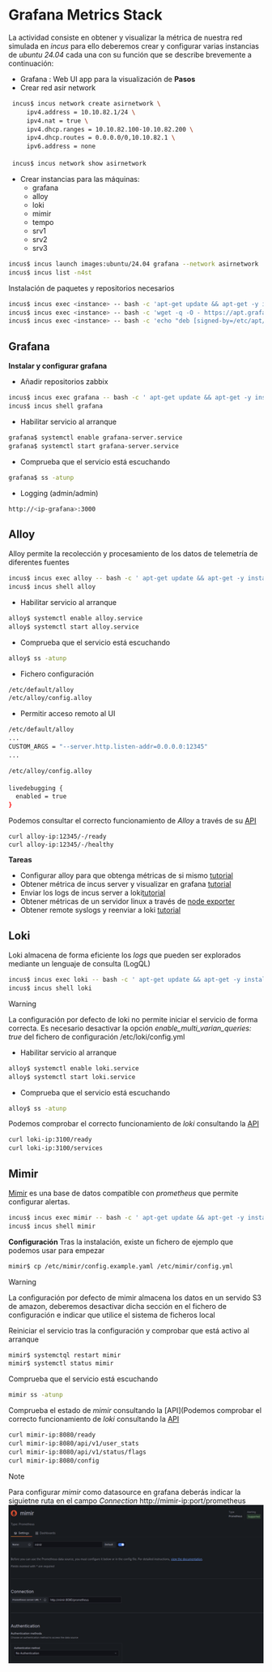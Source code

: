 
# Grafana Metrics Stack
La actividad consiste en obtener y visualizar la métrica de nuestra red simulada en _incus_ para ello deberemos crear y configurar varias instancias de _ubuntu 24.04_ cada una con su función que se describe brevemente a continuación:
* Grafana : Web UI app para la visualización de 
**Pasos**
* Crear red asir network
 ```bash
  incus$ incus network create asirnetwork \
      ipv4.address = 10.10.82.1/24 \
      ipv4.nat = true \ 
      ipv4.dhcp.ranges = 10.10.82.100-10.10.82.200 \
      ipv4.dhcp.routes = 0.0.0.0/0,10.10.82.1 \
      ipv6.address = none
      
  incus$ incus network show asirnetwork     
 ```
* Crear instancias para las máquinas:
	* grafana
	* alloy
	* loki
	* mimir
	* tempo
	* srv1
	* srv2
	* srv3

```bash
incus$ incus launch images:ubuntu/24.04 grafana --network asirnetwork      
incus$ incus list -n4st
```

Instalación de paquetes y repositorios necesarios

```bash
incus$ incus exec <instance> -- bash -c 'apt-get update && apt-get -y install  aptitude wget bash-completion gpg nano xsel vim' 
incus$ incus exec <instance> -- bash -c 'wget -q -O - https://apt.grafana.com/gpg.key | gpg --dearmor > /etc/apt/keyrings/grafana.gpg'
incus$ incus exec <instance> -- bash -c 'echo "deb [signed-by=/etc/apt/keyrings/grafana.gpg] https://apt.grafana.com stable main" | tee /etc/apt/sources.list.d/grafana.list'

```
 
## Grafana
**Instalar y configurar grafana**

* Añadir repositorios zabbix

```bash
incus$ incus exec grafana -- bash -c ' apt-get update && apt-get -y install grafana'
incus$ incus shell grafana
```

* Habilitar servicio al arranque

```bash
grafana$ systemctl enable grafana-server.service
grafana$ systemctl start grafana-server.service
```
* Comprueba que el servicio está escuchando
```bash
grafana$ ss -atunp
```

* Logging (admin/admin)

```bash
http://<ip-grafana>:3000
```

## Alloy
Alloy permite la recolección y procesamiento de los datos de telemetría de diferentes fuentes

```bash
incus$ incus exec alloy -- bash -c ' apt-get update && apt-get -y install alloy'
incus$ incus shell alloy

```

* Habilitar servicio al arranque

```bash
alloy$ systemctl enable alloy.service
alloy$ systemctl start alloy.service
```

* Comprueba que el servicio está escuchando

```bash
alloy$ ss -atunp
```

* Fichero configuración

```bash
/etc/default/alloy
/etc/alloy/config.alloy
```

* Permitir acceso remoto al UI

```bash
/etc/default/alloy
...
CUSTOM_ARGS = "--server.http.listen-addr=0.0.0.0:12345"
...
```

```bash
/etc/alloy/config.alloy

livedebugging {
  enabled = true
}
```

Podemos consultar el correcto funcionamiento de _Alloy_ a través de su [API](https://grafana.com/docs/alloy/latest/reference/http/)

```shell
curl alloy-ip:12345/-/ready
curl alloy-ip:12345/-/healthy
```

**Tareas**
* Configurar alloy para que obtenga métricas de si mismo [tutorial](https://grafana.com/docs/alloy/latest/collect/metamonitoring/)
* Obtener métrica de incus server y visualizar en grafana [tutorial](https://linuxcontainers.org/incus/docs/main/metrics/)
* Enviar los logs de incus server a loki[tutorial](https://linuxcontainers.org/incus/docs/main/server_config/#server-options-logging)
* Obtener métricas de un servidor linux a través de [node exporter](https://gist.github.com/nwesterhausen/d06a772cbf2a741332e37b5b19edb192)
* Obtener remote syslogs y reenviar a loki [tutorial](https://grafana.com/docs/alloy/latest/monitor/monitor-syslog-messages/)


## Loki

Loki almacena de forma eficiente los _logs_ que pueden ser explorados mediante un lenguaje de consulta (LogQL)

```bash
incus$ incus exec loki -- bash -c ' apt-get update && apt-get -y install loki'
incus$ incus shell loki
```

>[!WARNING]
>La configuración por defecto de loki no permite iniciar el servicio de forma correcta. Es necesario desactivar la opción *enable_multi_varian_queries: true* del fichero de configuración /etc/loki/config.yml


* Habilitar servicio al arranque

```bash
alloy$ systemctl enable loki.service
alloy$ systemctl start loki.service
```

* Comprueba que el servicio está escuchando

```bash
alloy$ ss -atunp
```

Podemos comprobar el correcto funcionamiento de _loki_ consultando la [API](https://grafana.com/docs/loki/latest/reference/loki-http-api/)

```bash
curl loki-ip:3100/ready
curl loki-ip:3100/services
```

## Mimir

[Mimir](https://grafana.com/docs/mimir/latest/get-started/) es una base de datos  compatible con _prometheus_ que permite configurar alertas.

```bash
incus$ incus exec mimir -- bash -c ' apt-get update && apt-get -y install mimir'
incus$ incus shell mimir
```

**Configuración**
Tras la instalación, existe un fichero de ejemplo que podemos usar para empezar

```bash
mimir$ cp /etc/mimir/config.example.yaml /etc/mimir/config.yml
```
>[!WARNING]
>La configuración por defecto de mimir almacena los datos en un servido S3 de amazon, deberemos desactivar dicha sección en el fichero de configuración e indicar que utilice el sistema de ficheros local

Reiniciar el servicio tras la configuración y comprobar que está activo al arranque

```bash
mimir$ systemctql restart mimir
mimir$ systemctl status mimir
```

Comprueba que el servicio está escuchando

```bash
mimir ss -atunp
```


Comprueba el estado de _mimir_ consultando la [API](Podemos comprobar el correcto funcionamiento de _loki_ consultando la [API](https://grafana.com/docs/loki/latest/reference/loki-http-api/)

```bash
curl mimir-ip:8080/ready
curl mimir-ip:8080/api/v1/user_stats
curl mimir-ip:8080/api/v1/status/flags
curl mimir-ip:8080/config
```

>[!NOTE]
>Para configurar _mimir_ como datasource en grafana deberás indicar la siguietne ruta en el campo _Connection_ http://mimir-ip:port/prometheus
![grafana-mimir-dashboard](./resources/grafana-mimir-dashboard.png)
